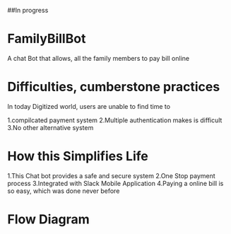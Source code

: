 ##In progress

# FamilyBillBot
A chat Bot that allows, all the family members to pay bill online

# Difficulties, cumberstone practices
In today Digitized world, users are unable to find time to 

1.compilcated payment system 
2.Multiple authentication makes is difficult
3.No other alternative system

# How this Simplifies Life
1.This Chat bot provides a safe and secure system
2.One Stop payment process
3.Integrated with Slack Mobile Application
4.Paying a online bill is so easy, which was done never before


# Flow  Diagram
